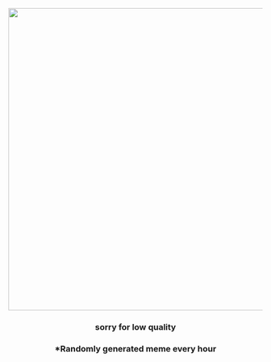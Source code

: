 <p align="center">
        <img src="https://i.redd.it/953g05e9l1l91.gif" width="600" height="600">
        </p>
        <h3 align="center">sorry for low quality</h3>
        <h3 align="center">*Randomly generated meme every hour</h3>
    